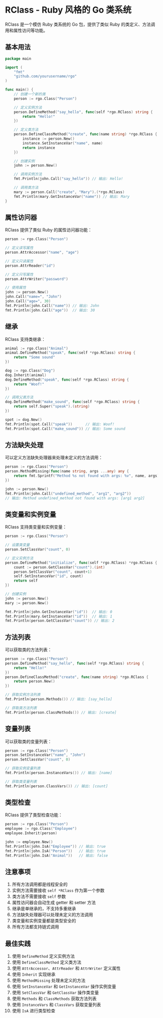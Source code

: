 # RClass - Ruby 风格的 Go 类系统

RClass 是一个模仿 Ruby 类系统的 Go 包，提供了类似 Ruby 的类定义、方法调用和属性访问等功能。

## 基本用法

```go
package main

import (
    "fmt"
    "github.com/yourusername/rgo"
)

func main() {
    // 创建一个新的类
    person := rgo.Class("Person")

    // 定义实例方法
    person.DefineMethod("say_hello", func(self *rgo.RClass) string {
        return "Hello!"
    })

    // 定义类方法
    person.DefineClassMethod("create", func(name string) *rgo.RClass {
        instance := person.New()
        instance.SetInstanceVar("name", name)
        return instance
    })

    // 创建实例
    john := person.New()

    // 调用实例方法
    fmt.Println(john.Call("say_hello")) // 输出: Hello!

    // 调用类方法
    mary := person.Call("create", "Mary").(*rgo.RClass)
    fmt.Println(mary.GetInstanceVar("name")) // 输出: Mary
}
```

## 属性访问器

RClass 提供了类似 Ruby 的属性访问器功能：

```go
person := rgo.Class("Person")

// 定义读写属性
person.AttrAccessor("name", "age")

// 定义只读属性
person.AttrReader("id")

// 定义只写属性
person.AttrWriter("password")

// 使用属性
john := person.New()
john.Call("name=", "John")
john.Call("age=", 30)
fmt.Println(john.Call("name")) // 输出: John
fmt.Println(john.Call("age"))  // 输出: 30
```

## 继承

RClass 支持类继承：

```go
animal := rgo.Class("Animal")
animal.DefineMethod("speak", func(self *rgo.RClass) string {
    return "Some sound"
})

dog := rgo.Class("Dog")
dog.Inherit(animal)
dog.DefineMethod("speak", func(self *rgo.RClass) string {
    return "Woof!"
})

// 调用父类方法
dog.DefineMethod("make_sound", func(self *rgo.RClass) string {
    return self.Super("speak").(string)
})

spot := dog.New()
fmt.Println(spot.Call("speak"))      // 输出: Woof!
fmt.Println(spot.Call("make_sound")) // 输出: Some sound
```

## 方法缺失处理

可以定义方法缺失处理器来处理未定义的方法调用：

```go
person := rgo.Class("Person")
person.MethodMissing(func(name string, args ...any) any {
    return fmt.Sprintf("Method %s not found with args: %v", name, args)
})

john := person.New()
fmt.Println(john.Call("undefined_method", "arg1", "arg2"))
// 输出: Method undefined_method not found with args: [arg1 arg2]
```

## 类变量和实例变量

RClass 支持类变量和实例变量：

```go
person := rgo.Class("Person")

// 设置类变量
person.SetClassVar("count", 0)

// 定义实例方法
person.DefineMethod("initialize", func(self *rgo.RClass) *rgo.RClass {
    count := person.GetClassVar("count").(int)
    person.SetClassVar("count", count+1)
    self.SetInstanceVar("id", count)
    return self
})

// 创建实例
john := person.New()
mary := person.New()

fmt.Println(john.GetInstanceVar("id"))  // 输出: 0
fmt.Println(mary.GetInstanceVar("id"))  // 输出: 1
fmt.Println(person.GetClassVar("count")) // 输出: 2
```

## 方法列表

可以获取类的方法列表：

```go
person := rgo.Class("Person")
person.DefineMethod("say_hello", func(self *rgo.RClass) string {
    return "Hello!"
})
person.DefineClassMethod("create", func(name string) *rgo.RClass {
    return person.New()
})

// 获取实例方法列表
fmt.Println(person.Methods()) // 输出: [say_hello]

// 获取类方法列表
fmt.Println(person.ClassMethods()) // 输出: [create]
```

## 变量列表

可以获取类的变量列表：

```go
person := rgo.Class("Person")
person.SetInstanceVar("name", "John")
person.SetClassVar("count", 0)

// 获取实例变量列表
fmt.Println(person.InstanceVars()) // 输出: [name]

// 获取类变量列表
fmt.Println(person.ClassVars()) // 输出: [count]
```

## 类型检查

RClass 提供了类型检查功能：

```go
person := rgo.Class("Person")
employee := rgo.Class("Employee")
employee.Inherit(person)

john := employee.New()
fmt.Println(john.IsA("Employee")) // 输出: true
fmt.Println(john.IsA("Person"))   // 输出: true
fmt.Println(john.IsA("Animal"))   // 输出: false
```

## 注意事项

1. 所有方法调用都是线程安全的
2. 实例方法需要接收 `self *RClass` 作为第一个参数
3. 类方法不需要接收 `self` 参数
4. 属性访问器会自动生成 getter 和 setter 方法
5. 继承是单继承的，不支持多重继承
6. 方法缺失处理器可以处理未定义的方法调用
7. 类变量和实例变量都是类型安全的
8. 所有方法都支持链式调用

## 最佳实践

1. 使用 `DefineMethod` 定义实例方法
2. 使用 `DefineClassMethod` 定义类方法
3. 使用 `AttrAccessor`、`AttrReader` 和 `AttrWriter` 定义属性
4. 使用 `Inherit` 实现继承
5. 使用 `MethodMissing` 处理未定义的方法
6. 使用 `SetInstanceVar` 和 `GetInstanceVar` 操作实例变量
7. 使用 `SetClassVar` 和 `GetClassVar` 操作类变量
8. 使用 `Methods` 和 `ClassMethods` 获取方法列表
9. 使用 `InstanceVars` 和 `ClassVars` 获取变量列表
10. 使用 `IsA` 进行类型检查

